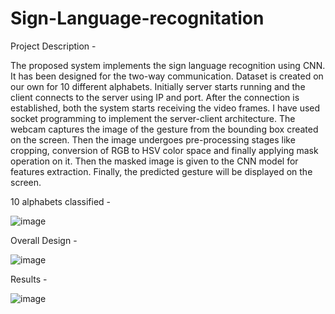 # Sign-Language-recognitation

Project Description -

The proposed system implements the sign language recognition using CNN. It has been designed for the two-way communication. Dataset is created on our own for 10 different alphabets. Initially server starts running and the client connects to the server using IP and port. After the connection is established, both the system starts receiving the video frames. I have used socket programming to implement the server-client architecture. The webcam captures the image of the gesture from the bounding box created on the screen. Then the image undergoes pre-processing stages like cropping, conversion of RGB to HSV color space and finally applying mask operation on it. Then the masked image is given to the CNN model for features extraction. Finally, the predicted gesture will be displayed on the screen.

10 alphabets classified -

![image](https://user-images.githubusercontent.com/95165705/177188340-de05b787-c5cf-4d1a-8989-e5afbc6f62a4.png)


Overall Design -

![image](https://user-images.githubusercontent.com/95165705/177188412-f01848f1-99f7-4590-933d-666ac77622f2.png)


Results -

![image](https://user-images.githubusercontent.com/95165705/177188457-aadfb5e5-1c52-48f5-91b3-65c9e1dca6ab.png)
